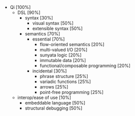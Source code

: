 * Qi [100%]
  * DSL [90%]
    * syntax [30%]
      * visual syntax [50%]
      * extensible syntax [50%]
    * semantics [70%]
      * essential [70%]
        * flow-oriented semantics [20%]
        * multi-valued I/O [20%]
        * sunyata logic [20%]
        * immutable data [20%]
        * functional/composable programming [20%]
      * incidental [30%]
        * phrase structure [25%]
        * variadic functions [25%]
        * arrows [25%]
        * point-free programming [25%]
  * interop/ease of use [10%]
    * embeddable language [50%]
    * structural debugging [50%]
